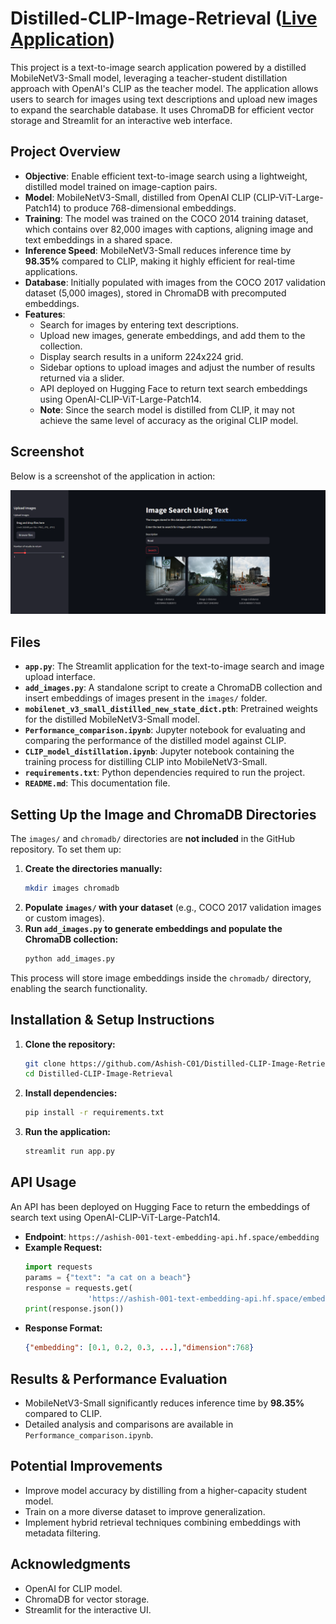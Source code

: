 # Distilled-CLIP-Image-Retrieval ([Live Application](https://huggingface.co/spaces/ashish-001/Image-Search-Using-Text))

This project is a text-to-image search application powered by a distilled MobileNetV3-Small model, leveraging a teacher-student distillation approach with OpenAI's CLIP as the teacher model. The application allows users to search for images using text descriptions and upload new images to expand the searchable database. It uses ChromaDB for efficient vector storage and Streamlit for an interactive web interface.

## Project Overview

- **Objective**: Enable efficient text-to-image search using a lightweight, distilled model trained on image-caption pairs.
- **Model**: MobileNetV3-Small, distilled from OpenAI CLIP (CLIP-ViT-Large-Patch14) to produce 768-dimensional embeddings.
- **Training**: The model was trained on the COCO 2014 training dataset, which contains over 82,000 images with captions, aligning image and text embeddings in a shared space.
- **Inference Speed**: MobileNetV3-Small reduces inference time by **98.35%** compared to CLIP, making it highly efficient for real-time applications.
- **Database**: Initially populated with images from the COCO 2017 validation dataset (5,000 images), stored in ChromaDB with precomputed embeddings.
- **Features**:
  - Search for images by entering text descriptions.
  - Upload new images, generate embeddings, and add them to the collection.
  - Display search results in a uniform 224x224 grid.
  - Sidebar options to upload images and adjust the number of results returned via a slider.
  - API deployed on Hugging Face to return text search embeddings using OpenAI-CLIP-ViT-Large-Patch14.
  - **Note**: Since the search model is distilled from CLIP, it may not achieve the same level of accuracy as the original CLIP model.

## Screenshot

Below is a screenshot of the application in action:

![Image1](<screenshot.png>)

## Files

- **`app.py`**: The Streamlit application for the text-to-image search and image upload interface.
- **`add_images.py`**: A standalone script to create a ChromaDB collection and insert embeddings of images present in the `images/` folder.
- **`mobilenet_v3_small_distilled_new_state_dict.pth`**: Pretrained weights for the distilled MobileNetV3-Small model.
- **`Performance_comparison.ipynb`**: Jupyter notebook for evaluating and comparing the performance of the distilled model against CLIP.
- **`CLIP_model_distillation.ipynb`**: Jupyter notebook containing the training process for distilling CLIP into MobileNetV3-Small.
- **`requirements.txt`**: Python dependencies required to run the project.
- **`README.md`**: This documentation file.

## Setting Up the Image and ChromaDB Directories

The `images/` and `chromadb/` directories are **not included** in the GitHub repository. To set them up:

1. **Create the directories manually:**
   ```sh
   mkdir images chromadb
   ```
2. **Populate `images/` with your dataset** (e.g., COCO 2017 validation images or custom images).
3. **Run `add_images.py` to generate embeddings and populate the ChromaDB collection:**
   ```sh
   python add_images.py
   ```

This process will store image embeddings inside the `chromadb/` directory, enabling the search functionality.

## Installation & Setup Instructions

1. **Clone the repository:**
   ```sh
   git clone https://github.com/Ashish-C01/Distilled-CLIP-Image-Retrieval.git
   cd Distilled-CLIP-Image-Retrieval
   ```
2. **Install dependencies:**
   ```sh
   pip install -r requirements.txt
   ```
3. **Run the application:**
   ```sh
   streamlit run app.py
   ```

## API Usage

An API has been deployed on Hugging Face to return the embeddings of search text using OpenAI-CLIP-ViT-Large-Patch14.

- **Endpoint**: `https://ashish-001-text-embedding-api.hf.space/embedding`
- **Example Request:**
  ```python
  import requests
  params = {"text": "a cat on a beach"}
  response = requests.get(
                'https://ashish-001-text-embedding-api.hf.space/embedding', params=params)
  print(response.json())
  ```
- **Response Format:**
  ```json
  {"embedding": [0.1, 0.2, 0.3, ...],"dimension":768}
  ```

## Results & Performance Evaluation

- MobileNetV3-Small significantly reduces inference time by **98.35%** compared to CLIP.
- Detailed analysis and comparisons are available in `Performance_comparison.ipynb`.

## Potential Improvements

- Improve model accuracy by distilling from a higher-capacity student model.
- Train on a more diverse dataset to improve generalization.
- Implement hybrid retrieval techniques combining embeddings with metadata filtering.

## Acknowledgments

- OpenAI for CLIP model.
- ChromaDB for vector storage.
- Streamlit for the interactive UI.

